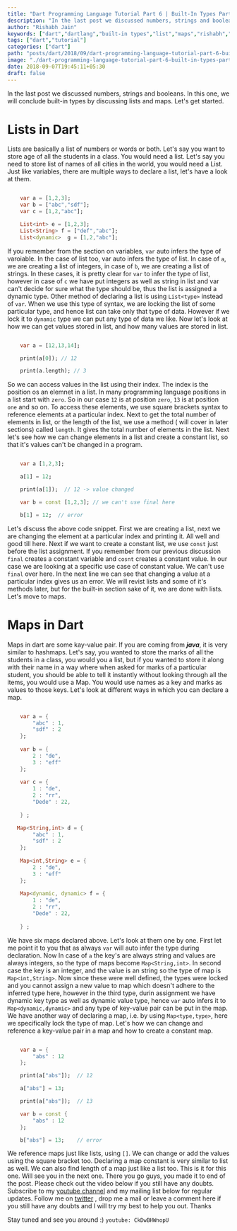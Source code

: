 ```yaml
---
title: "Dart Programming Language Tutorial Part 6 | Built-In Types Part 2"
description: "In the last post we discussed numbers, strings and booleans. In this one, we will conclude built-in types by discussing lists and maps. Let's get started."
author: "Rishabh Jain"
keywords: ["dart","dartlang","built-in types","list","maps","rishabh","jain","rishabh jain","rishabh1403","blog","competitive","coding","programming","tech","technology"]
tags: ["dart","tutorial"]
categories: ["dart"]
path: "posts/dart/2018/09/dart-programming-language-tutorial-part-6-built-in-types-part-2/"
image: "./dart-programming-language-tutorial-part-6-built-in-types-part-2.jpg"
date: 2018-09-07T19:45:11+05:30
draft: false
---
```

In the last post we discussed numbers, strings and booleans. In this one, we will conclude built-in types by discussing lists and maps. Let's get started.
<!--more-->

# Lists in Dart

Lists are basically a list of numbers or words or both. Let's say you want to store age of all the students in a class. You would need a list. Let's say you need to store list of names of all cities in the world, you would need a List. Just like variables, there are multiple ways to declare a list, let's have a look at them.

```dart

    var a = [1,2,3];
    var b = ["abc","sdf"];
    var c = [1,2,"abc"];

    List<int> e = [1,2,3];
    List<String> f = ["def","abc"];
    List<dynamic>  g = [1,2,"abc"];

```

If you remember from the section on variables, `var` auto infers the type of varoiable. In the case of list too, var auto infers the type of list. In case of `a`, we are creating a list of integers, in case of `b`, we are creating a list of strings. In these cases, it is pretty clear for `var` to infer the type of list, however in case of `c` we have put integers as well as string in list and var can't decide for sure what the type should be, thus the list is assigned a dynamic type. Other method of declaring a list is using `List<type>` instead of `var`. When we use this type of syntax, we are locking the list of some particular type, and hence list can take only that type of data. However if we lock it to `dynamic` type we can put any type of data we like. Now let's look at how we can get values stored in list, and how many values are stored in list.

```dart

    var a = [12,13,14];

    print(a[0]); // 12

    print(a.length); // 3

```

So we can access values in the list using their index. The index is the position os an elemnet in a list. In many programming language positions in a list start with `zero`. So in our case `12` is at position `zero`, `13` is at position `one` and so on. To access these elements, we use square brackets syntax to reference elements at a particular index. Next to get the total number of elements in list, or the length of the list, we use a method ( will cover in later sections) called `length`. It gives the total number of elements in the list. Next let's see how we can change elements in a list and create a constant list, so that it's values can't be changed in a program.

```dart

    var a [1,2,3];

    a[1] = 12;

    print(a[1]);  // 12 -> value changed

    var b = const [1,2,3]; // we can't use final here

    b[1] = 12;  // error

```

Let's discuss the above code snippet. First we are creating a list, next we are changing the element at a particular index and printing it. All well and good till here. Next if we want to create a constant list, we use `const` just before the list assignment. If you remember from our previous discussion `final` creates a constant variable and `cosnt` creates a constant value. In our case we are looking at a specific use case of constant value. We can't use `final` over here. In the next line we can see that changing a value at a particular index gives us an error. We will revist lists and some of it's methods later, but for the built-in section sake of it, we are done with lists. Let's move to maps.

# Maps in Dart

Maps in dart are some kay-value pair. If you are coming from ***java***, it is very similar to hashmaps. Let's say, you wanted to store the marks of all the students in a class, you would you a list, but if you wanted to store it along with their name in a way where when asked for marks of a particular student, you should be able to tell it instantly without looking through all the items, you would use a Map. You would use names as a key and marks as values to those keys. Let's look at different ways in which you can declare a map.

```dart

    var a = {
        "abc" : 1,
        "sdf" : 2    
    };
    
    var b = {
        2 : "de",
        3 : "eff"    
    };
    
    var c = {
        1 : "de",
        2 : "rr",
        "Dede" : 22,
            
    } ;

   Map<String,int> d = {
        "abc" : 1,
        "sdf" : 2    
    };
    
    Map<int,String> e = {
        2 : "de",
        3 : "eff"    
    };
    
    Map<dynamic, dynamic> f = {
        1 : "de",
        2 : "rr",
        "Dede" : 22,
            
    } ;

```

We have six maps declared above. Let's look at them one by one. First let me point it to you that as always `var` will auto infer the type during declaration. Now In case of `a` the key's are always string and values are always integers, so the type of maps become `Map<String,int>`. In second case the key is an integer, and the value is an string so the type of map is `Map<int,String>`. Now since these were well defined, the types were locked and you cannot assign a new value to map which doesn't adhere to the inferred type here, however in the third type, durin assignment we have dynamic key type as well as dynamic value type, hence `var` auto infers it to `Map<dynamic,dynamic>` and any type of key-value pair can be put in the map. We have another way of declaring a map, i.e. by using `Map<type,type>`, here we specifically lock the type of map. Let's how we can change and reference a key-value pair in a map and how to create a constant map.

```dart

    var a = {
        "abs" : 12    
    };

    print(a["abs"]);  // 12

    a["abs"] = 13;

    print(a["abs"]);  // 13

    var b = const {
        "abs" : 12
    };

    b["abs"] = 13;    // error

```

We reference maps just like lists, using `[]`. We can change or add the values using the square bracket too. Declaring a map constant is very similar to list as well. We can also find length of a map just like a list too. This is it for this one. Will see you in the next one. There you go guys, you made it to end of the post. Please check out the video below if you still have any doubts. Subscribe to my [youtube channel](https://www.youtube.com/channel/UC4syrEYE9_fzeVBajZIyHlA) and my mailing list below for regular updates. Follow me on [twitter](https://www.twitter.com/rishabhjain1403) , drop me a mail or leave a comment here if you still have any doubts and I will try my best to help you out. Thanks

Stay tuned and see you around :)
`youtube: CkDwBHWnopU`
